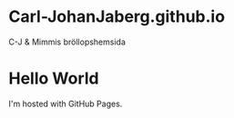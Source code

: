# Carl-JohanJaberg.github.io
C-J &amp; Mimmis bröllopshemsida 

<!DOCTYPE html>
<html>
<body>
<h1>Hello World</h1>
<p>I'm hosted with GitHub Pages.</p>
</body>
</html>
